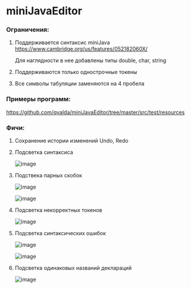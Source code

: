 # miniJavaEditor
### Ограничения:
  1. Поддерживается синтаксис miniJava https://www.cambridge.org/us/features/052182060X/

     Для наглядности в нее добавлены типы double, char, string
  2. Поддерживаются только однострочные токены
  3. Все символы табуляции заменяются на 4 пробела


### Примеры программ: 
https://github.com/qvalda/miniJavaEditor/tree/master/src/test/resources


### Фичи:
  1. Сохранение истории изменений Undo, Redo
  2. Подсветка синтаксиса
     
     ![image](https://github.com/qvalda/miniJavaEditor/assets/2804560/3c3fa6e6-2ec7-463c-86cc-8bdd0b0bb1b8)
  3. Подствека парных скобок

     ![image](https://github.com/qvalda/miniJavaEditor/assets/2804560/d7e954d1-f602-4843-98cc-c6f21f489f18)
     
     ![image](https://github.com/qvalda/miniJavaEditor/assets/2804560/43df5df9-9ad8-4e50-b144-a427f807b42e)
  4. Подсветка некорректных токенов

     ![image](https://github.com/qvalda/miniJavaEditor/assets/2804560/2057bef0-1dd8-428e-a234-a8e93fb54316)
  5. Подсветка синтаксических ошибок

     ![image](https://github.com/qvalda/miniJavaEditor/assets/2804560/5b683d0e-8808-4ced-b6c3-b30af2e2679b)
     
     ![image](https://github.com/qvalda/miniJavaEditor/assets/2804560/44f39914-0658-443d-a3be-17c725673200)

  6. Подсветка одинаковых названий деклараций

      ![image](https://github.com/qvalda/miniJavaEditor/assets/2804560/845d4a85-520b-452d-aa56-aa684cf4d43c)




